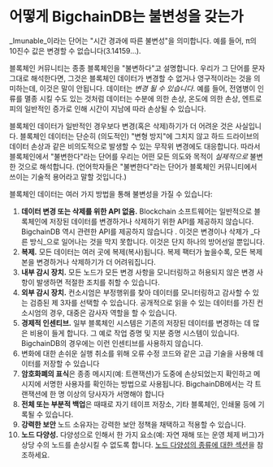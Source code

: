 <!---
Copyright BigchainDB GmbH and BigchainDB contributors
SPDX-License-Identifier: (Apache-2.0 AND CC-BY-4.0)
Code is Apache-2.0 and docs are CC-BY-4.0
--->

# 어떻게 BigchainDB는 불변성을 갖는가

_Imunable_이라는 단어는 "시간 경과에 따른 불변성"을 의미합니다. 예를 들어, π의 10진수 값은 변경할 수 없습니다(3.14159...).

블록체인 커뮤니티는 종종 블록체인을 "불변하다"고 설명합니다. 우리가 그 단어를 문자 그대로 해석한다면, 그것은 블록체인 데이터가 변경할 수 없거나 영구적이라는 것을 의미하는데, 이것은 말이 안됩니다. 데이터는 _변경  될 수 있습니다_. 예를 들어, 전염병이 인류를 멸종 시킬 수도 있는 것처럼 데이터는 수분에 의한 손상, 온도에 의한 손상, 엔트로피의 일반적인 증가로 인해 시간이 지남에 따라 손상될 수 있습니다.

블록체인 데이터가 일반적인 경우보다 변경(혹은 삭제)하기가 더 어려운 것은 사실입니다. 블록체인 데이터는 단순히 (의도적인) "변형 방지"에 그치지 않고 하드 드라이브의 데이터 손상과 같은 비의도적으로 발생할 수 있는 무작위 변경에도 대응합니다. 따라서 블록체인에서 "불변한다"라는 단어를 우리는 어떤 모든 의도와 목적이 *실제적으로* 불변한 것으로 해석합니다. (언어학자들은 "불변한다"라는 단어가 블록체인 커뮤니티에서 쓰이는 기술적 용어라고 말할 것입니다.)

블록체인 데이터는 여러 가지 방법을 통해 불변성을 가질 수 있습니다:

1. **데이터 변경 또는 삭제를 위한 API 없음.** Blockchain 소프트웨어는 일반적으로 블록체인에 저장된 데이터를 변경하거나 삭제하기 위한 API를 제공하지 않습니다. BigchainDB 역시 관련한 API를 제공하지 않습니다 . 이것은 변경이나 삭제가 _다른 방식_으로 일어나는 것을 막지 못합니다. 이것은 단지 하나의 방어선일 뿐입니다.
1. **복제.** 모든 데이터는 여러 곳에 복제(복사)됩니다. 복제 팩터가 높을수록, 모든 복제본을 변경하거나 삭제하기가 더 어려워집니다.
1. **내부 감시 장치.** 모든 노드가 모든 변경 사항을 모니터링하고 허용되지 않은 변경 사항이 발생하면 적절한 조치를 취할 수 있습니다.
1. **외부 감시 장치.** 컨소시엄은 부정행위를 찾아 데이터를 모니터링하고 감사할 수 있는 검증된 제 3자를 선택할 수 있습니다. 공개적으로 읽을 수 있는 데이터를 가진 컨소시엄의 경우, 대중은 감사자 역할을 할 수 있습니다.
1. **경제적 인센티브.** 일부 블록체인 시스템은 기존의 저장된 데이터를 변경하는 데 많은 비용이 들게 합니다. 그 예로 작업 증명 및 지분 증명 시스템이 있습니다. BigchainDB의 경우에는 이런 인센티브를 사용하지 않습니다.
1. 변화에 대한 손쉬운 실행 취소를 위해 오류 수정 코드와 같은 고급 기술을 사용해 데이터를 저장할 수 있습니다 
1. **암호화폐의 표식**은 종종 메시지(예: 트랜잭션)가 도중에 손상되었는지 확인하고 메시지에 서명한 사용자를 확인하는 방법으로 사용됩니다. BigchainDB에서는 각 트랜잭션에 한 명 이상의 당사자가 서명해야 합니다
1. **전체 또는 부분적 백업**은 때때로 자기 테이프 저장소, 기타 블록체인, 인쇄물 등에 기록될 수 있습니다.
1. **강력한 보안** 노드 소유자는 강력한 보안 정책을 채택하고 적용할 수 있습니다.
1. **노드 다양성.** 다양성으로 인해서 한 가지 요소(예: 자연 재해 또는 운영 체제 버그)가 상당 수의 노드를 손상시킬 수 없도록 합니다. [노드 다양성의 종류에 대한 섹션](https://github.com/bigchaindb/bigchaindb/blob/master/docs/root/source/diversity-ko.md)을 참조하세요.
